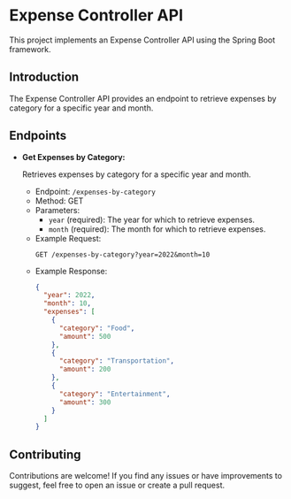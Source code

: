 # Expense Controller API

This project implements an Expense Controller API using the Spring Boot framework.

## Introduction

The Expense Controller API provides an endpoint to retrieve expenses by category for a specific year and month.

## Endpoints

- **Get Expenses by Category:**

  Retrieves expenses by category for a specific year and month.

  - Endpoint: `/expenses-by-category`
  - Method: GET
  - Parameters:
    - `year` (required): The year for which to retrieve expenses.
    - `month` (required): The month for which to retrieve expenses.
  - Example Request:
    ```http
    GET /expenses-by-category?year=2022&month=10
    ```
  - Example Response:
    ```json
    {
      "year": 2022,
      "month": 10,
      "expenses": [
        {
          "category": "Food",
          "amount": 500
        },
        {
          "category": "Transportation",
          "amount": 200
        },
        {
          "category": "Entertainment",
          "amount": 300
        }
      ]
    }
    ```

## Contributing

Contributions are welcome! If you find any issues or have improvements to suggest, feel free to open an issue or create a pull request.
